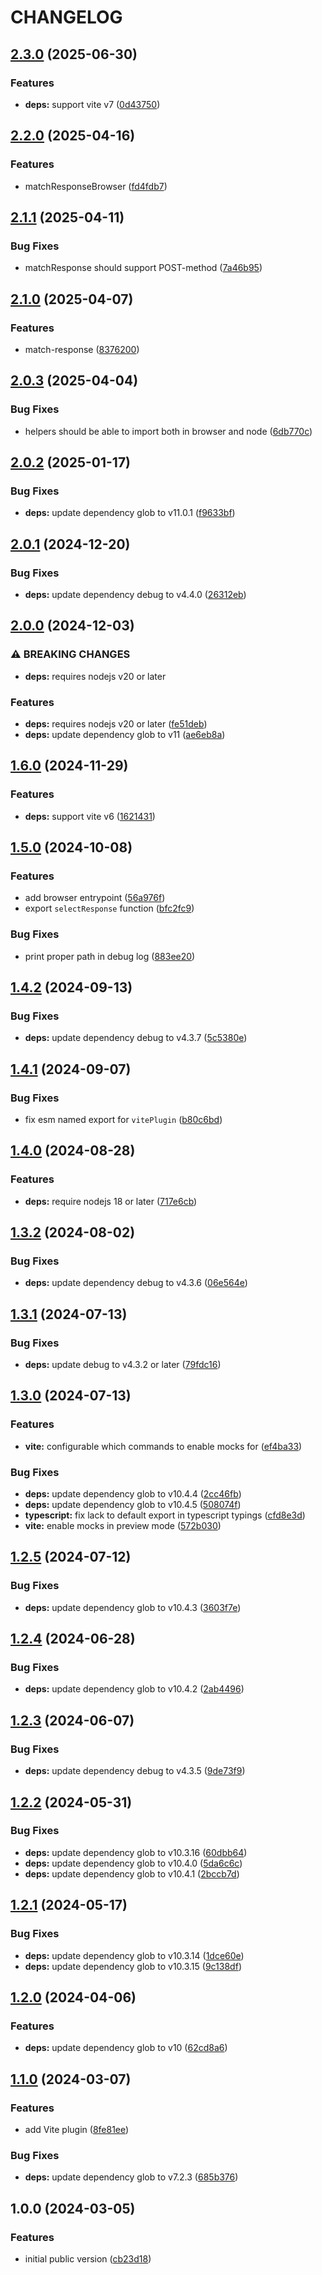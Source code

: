 # CHANGELOG

## [2.3.0](https://github.com/Forsakringskassan/apimock-express/compare/v2.2.0...v2.3.0) (2025-06-30)

### Features

* **deps:** support vite v7 ([0d43750](https://github.com/Forsakringskassan/apimock-express/commit/0d43750a88f08a0a212e662b7bf64ef8214dd57b))

## [2.2.0](https://github.com/Forsakringskassan/apimock-express/compare/v2.1.1...v2.2.0) (2025-04-16)

### Features

* matchResponseBrowser ([fd4fdb7](https://github.com/Forsakringskassan/apimock-express/commit/fd4fdb72302cab2824e7215165f82075370a6061))

## [2.1.1](https://github.com/Forsakringskassan/apimock-express/compare/v2.1.0...v2.1.1) (2025-04-11)

### Bug Fixes

* matchResponse should support POST-method ([7a46b95](https://github.com/Forsakringskassan/apimock-express/commit/7a46b959e913328a81cd1303ab70f81892a5ea6e))

## [2.1.0](https://github.com/Forsakringskassan/apimock-express/compare/v2.0.3...v2.1.0) (2025-04-07)

### Features

* match-response ([8376200](https://github.com/Forsakringskassan/apimock-express/commit/8376200539d322bc8c7d7e7d96879e3c1463263b))

## [2.0.3](https://github.com/Forsakringskassan/apimock-express/compare/v2.0.2...v2.0.3) (2025-04-04)

### Bug Fixes

* helpers should be able to import both in browser and node ([6db770c](https://github.com/Forsakringskassan/apimock-express/commit/6db770c43af1a0431a188c905c6b545cd18ed7e1))

## [2.0.2](https://github.com/Forsakringskassan/apimock-express/compare/v2.0.1...v2.0.2) (2025-01-17)

### Bug Fixes

* **deps:** update dependency glob to v11.0.1 ([f9633bf](https://github.com/Forsakringskassan/apimock-express/commit/f9633bfb6e7f7c7801d2318270c4d66c87ec32e0))

## [2.0.1](https://github.com/Forsakringskassan/apimock-express/compare/v2.0.0...v2.0.1) (2024-12-20)

### Bug Fixes

* **deps:** update dependency debug to v4.4.0 ([26312eb](https://github.com/Forsakringskassan/apimock-express/commit/26312ebc2aca8f8446d691d24cd0527450f75b45))

## [2.0.0](https://github.com/Forsakringskassan/apimock-express/compare/v1.6.0...v2.0.0) (2024-12-03)


### ⚠ BREAKING CHANGES

* **deps:** requires nodejs v20 or later

### Features

* **deps:** requires nodejs v20 or later ([fe51deb](https://github.com/Forsakringskassan/apimock-express/commit/fe51deb90f00ee1129b1998d0f34ada62b3ac020))
* **deps:** update dependency glob to v11 ([ae6eb8a](https://github.com/Forsakringskassan/apimock-express/commit/ae6eb8ac501bb417a581d82bd3fd4cce916d5d21))

## [1.6.0](https://github.com/Forsakringskassan/apimock-express/compare/v1.5.0...v1.6.0) (2024-11-29)


### Features

* **deps:** support vite v6 ([1621431](https://github.com/Forsakringskassan/apimock-express/commit/1621431d33b0f6df14c6f430962c048d45e1a55d))

## [1.5.0](https://github.com/Forsakringskassan/apimock-express/compare/v1.4.2...v1.5.0) (2024-10-08)


### Features

* add browser entrypoint ([56a976f](https://github.com/Forsakringskassan/apimock-express/commit/56a976f48194a51c2b4a732c9d439b21fd043e1f))
* export `selectResponse` function ([bfc2fc9](https://github.com/Forsakringskassan/apimock-express/commit/bfc2fc9adc16a45782ed51378a511c8e78866886))


### Bug Fixes

* print proper path in debug log ([883ee20](https://github.com/Forsakringskassan/apimock-express/commit/883ee2035fdadb062f6812be6e9e393ea36abd55))

## [1.4.2](https://github.com/Forsakringskassan/apimock-express/compare/v1.4.1...v1.4.2) (2024-09-13)


### Bug Fixes

* **deps:** update dependency debug to v4.3.7 ([5c5380e](https://github.com/Forsakringskassan/apimock-express/commit/5c5380ead53e3a130406ac1741d36d51a4f48e5d))

## [1.4.1](https://github.com/Forsakringskassan/apimock-express/compare/v1.4.0...v1.4.1) (2024-09-07)


### Bug Fixes

* fix esm named export for `vitePlugin` ([b80c6bd](https://github.com/Forsakringskassan/apimock-express/commit/b80c6bd28c6135cfb7c8ee821302c71fdc33b9f7))

## [1.4.0](https://github.com/Forsakringskassan/apimock-express/compare/v1.3.2...v1.4.0) (2024-08-28)


### Features

* **deps:** require nodejs 18 or later ([717e6cb](https://github.com/Forsakringskassan/apimock-express/commit/717e6cb77cdaf87440282a2154341e2fe95f8556))

## [1.3.2](https://github.com/Forsakringskassan/apimock-express/compare/v1.3.1...v1.3.2) (2024-08-02)


### Bug Fixes

* **deps:** update dependency debug to v4.3.6 ([06e564e](https://github.com/Forsakringskassan/apimock-express/commit/06e564e569e61111618eb9b1428cb48838561f20))

## [1.3.1](https://github.com/Forsakringskassan/apimock-express/compare/v1.3.0...v1.3.1) (2024-07-13)


### Bug Fixes

* **deps:** update debug to v4.3.2 or later ([79fdc16](https://github.com/Forsakringskassan/apimock-express/commit/79fdc16747a2589ce879c7c5135e773fe1849f56))

## [1.3.0](https://github.com/Forsakringskassan/apimock-express/compare/v1.2.5...v1.3.0) (2024-07-13)


### Features

* **vite:** configurable which commands to enable mocks for ([ef4ba33](https://github.com/Forsakringskassan/apimock-express/commit/ef4ba33e239f333fa35a58ecf72cf725987eb3d3))


### Bug Fixes

* **deps:** update dependency glob to v10.4.4 ([2cc46fb](https://github.com/Forsakringskassan/apimock-express/commit/2cc46fbc329e2cf63be7ca7219a110edd11e0f87))
* **deps:** update dependency glob to v10.4.5 ([508074f](https://github.com/Forsakringskassan/apimock-express/commit/508074f4bdd4d76a4d22ff06f49af090cde9b5c1))
* **typescript:** fix lack to default export in typescript typings ([cfd8e3d](https://github.com/Forsakringskassan/apimock-express/commit/cfd8e3d3130f31760c912b080d01a81e64878647))
* **vite:** enable mocks in preview mode ([572b030](https://github.com/Forsakringskassan/apimock-express/commit/572b030d7b68350fcd2901a2f2bd5bcaeb6af548))

## [1.2.5](https://github.com/Forsakringskassan/apimock-express/compare/v1.2.4...v1.2.5) (2024-07-12)


### Bug Fixes

* **deps:** update dependency glob to v10.4.3 ([3603f7e](https://github.com/Forsakringskassan/apimock-express/commit/3603f7ea813bfb76c56842643ae05693bb360e7b))

## [1.2.4](https://github.com/Forsakringskassan/apimock-express/compare/v1.2.3...v1.2.4) (2024-06-28)


### Bug Fixes

* **deps:** update dependency glob to v10.4.2 ([2ab4496](https://github.com/Forsakringskassan/apimock-express/commit/2ab4496e73282bcd9ade298f1f66ada4a5555e70))

## [1.2.3](https://github.com/Forsakringskassan/apimock-express/compare/v1.2.2...v1.2.3) (2024-06-07)


### Bug Fixes

* **deps:** update dependency debug to v4.3.5 ([9de73f9](https://github.com/Forsakringskassan/apimock-express/commit/9de73f9c769cbb826bd9773269e9a9048649fb3f))

## [1.2.2](https://github.com/Forsakringskassan/apimock-express/compare/v1.2.1...v1.2.2) (2024-05-31)


### Bug Fixes

* **deps:** update dependency glob to v10.3.16 ([60dbb64](https://github.com/Forsakringskassan/apimock-express/commit/60dbb64e171f42428d2ca1965b41e589c4f89430))
* **deps:** update dependency glob to v10.4.0 ([5da6c6c](https://github.com/Forsakringskassan/apimock-express/commit/5da6c6c74a34c797a8eee0244d5926e5b96cb815))
* **deps:** update dependency glob to v10.4.1 ([2bccb7d](https://github.com/Forsakringskassan/apimock-express/commit/2bccb7de40b5bc6c8b8bd96c718954bc07cbf698))

## [1.2.1](https://github.com/Forsakringskassan/apimock-express/compare/v1.2.0...v1.2.1) (2024-05-17)


### Bug Fixes

* **deps:** update dependency glob to v10.3.14 ([1dce60e](https://github.com/Forsakringskassan/apimock-express/commit/1dce60e806a37482c7fd3bf718d48277bb3827a2))
* **deps:** update dependency glob to v10.3.15 ([9c138df](https://github.com/Forsakringskassan/apimock-express/commit/9c138df6c43bdff204a0c056bfa9a207f9eaa16f))

## [1.2.0](https://github.com/Forsakringskassan/apimock-express/compare/v1.1.0...v1.2.0) (2024-04-06)


### Features

* **deps:** update dependency glob to v10 ([62cd8a6](https://github.com/Forsakringskassan/apimock-express/commit/62cd8a6b862901f0180c522ec0a312be5bf6759c))

## [1.1.0](https://github.com/Forsakringskassan/apimock-express/compare/v1.0.0...v1.1.0) (2024-03-07)


### Features

* add Vite plugin ([8fe81ee](https://github.com/Forsakringskassan/apimock-express/commit/8fe81ee95e2ed52de541c14b36fe5f7f77ba9b8e))


### Bug Fixes

* **deps:** update dependency glob to v7.2.3 ([685b376](https://github.com/Forsakringskassan/apimock-express/commit/685b376e6cefcb52aaf9966c6c37ec7528f06f43))

## 1.0.0 (2024-03-05)


### Features

* initial public version ([cb23d18](https://github.com/Forsakringskassan/apimock-express/commit/cb23d18692acef70dcd05b8e112bb111f08d51e5))
